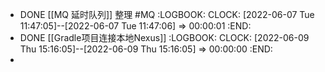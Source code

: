 - DONE [[MQ 延时队列]] 整理 #MQ
  :LOGBOOK:
  CLOCK: [2022-06-07 Tue 11:47:05]--[2022-06-07 Tue 11:47:06] =>  00:00:01
  :END:
- DONE [[Gradle项目连接本地Nexus]]
  :LOGBOOK:
  CLOCK: [2022-06-09 Thu 15:16:05]--[2022-06-09 Thu 15:16:05] =>  00:00:00
  :END:
-